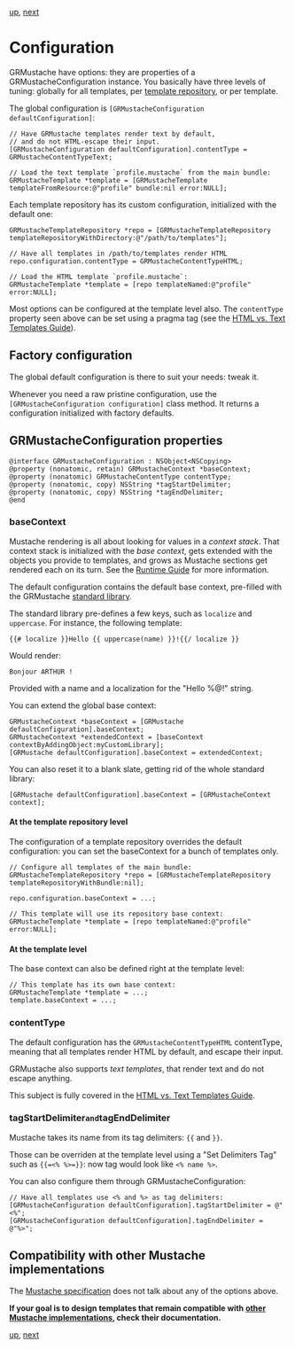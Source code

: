 [up](../../../../GRMustache#documentation), [next](html_vs_text.md)

Configuration
=============

GRMustache have options: they are properties of a GRMustacheConfiguration instance. You basically have three levels of tuning: globally for all templates, per [template repository](template_repositories.md), or per template.

The global configuration is `[GRMustacheConfiguration defaultConfiguration]`:

```objc
// Have GRMustache templates render text by default,
// and do not HTML-escape their input.
[GRMustacheConfiguration defaultConfiguration].contentType = GRMustacheContentTypeText;

// Load the text template `profile.mustache` from the main bundle:
GRMustacheTemplate *template = [GRMustacheTemplate templateFromResource:@"profile" bundle:nil error:NULL];
```

Each template repository has its custom configuration, initialized with the default one:

```objc
GRMustacheTemplateRepository *repo = [GRMustacheTemplateRepository templateRepositoryWithDirectory:@"/path/to/templates"];

// Have all templates in /path/to/templates render HTML
repo.configuration.contentType = GRMustacheContentTypeHTML;

// Load the HTML template `profile.mustache`:
GRMustacheTemplate *template = [repo templateNamed:@"profile" error:NULL];
```

Most options can be configured at the template level also. The `contentType` property seen above can be set using a pragma tag (see the [HTML vs. Text Templates Guide](html_vs_text.md)).


Factory configuration
---------------------

The global default configuration is there to suit your needs: tweak it.

Whenever you need a raw pristine configuration, use the `[GRMustacheConfiguration configuration]` class method. It returns a configuration initialized with factory defaults.


GRMustacheConfiguration properties
----------------------------------

```objc
@interface GRMustacheConfiguration : NSObject<NSCopying>
@property (nonatomic, retain) GRMustacheContext *baseContext;
@property (nonatomic) GRMustacheContentType contentType;
@property (nonatomic, copy) NSString *tagStartDelimiter;
@property (nonatomic, copy) NSString *tagEndDelimiter;
@end
```

### baseContext

Mustache rendering is all about looking for values in a *context stack*. That context stack is initialized with the *base context*, gets extended with the objects you provide to templates, and grows as Mustache sections get rendered each on its turn. See the [Runtime Guide](runtime.md) for more information.

The default configuration contains the default base context, pre-filled with the GRMustache [standard library](standard_library.md).

The standard library pre-defines a few keys, such as `localize` and `uppercase`. For instance, the following template:

    {{# localize }}Hello {{ uppercase(name) }}!{{/ localize }}

Would render:

    Bonjour ARTHUR !

Provided with a name and a localization for the "Hello %@!" string.

You can extend the global base context:

```objc
GRMustacheContext *baseContext = [GRMustache defaultConfiguration].baseContext;
GRMustacheContext *extendedContext = [baseContext contextByAddingObject:myCustomLibrary];
[GRMustache defaultConfiguration].baseContext = extendedContext;
```

You can also reset it to a blank slate, getting rid of the whole standard library:

```objc
[GRMustache defaultConfiguration].baseContext = [GRMustacheContext context];
```

#### At the template repository level

The configuration of a template repository overrides the default configuration: you can set the baseContext for a bunch of templates only.

```objc
// Configure all templates of the main bundle:
GRMustacheTemplateRepository *repo = [GRMustacheTemplateRepository templateRepositoryWithBundle:nil];

repo.configuration.baseContext = ...;

// This template will use its repository base context:
GRMustacheTemplate *template = [repo templateNamed:@"profile" error:NULL];
```

#### At the template level

The base context can also be defined right at the template level:

```objc
// This template has its own base context:
GRMustacheTemplate *template = ...;
template.baseContext = ...;
```

### contentType

The default configuration has the `GRMustacheContentTypeHTML` contentType, meaning that all templates render HTML by default, and escape their input.

GRMustache also supports *text templates*, that render text and do not escape anything.

This subject is fully covered in the [HTML vs. Text Templates Guide](html_vs_text.md).


### tagStartDelimiter` and `tagEndDelimiter

Mustache takes its name from its tag delimiters: `{{` and `}}`.

Those can be overriden at the template level using a "Set Delimiters Tag" such as `{{=<% %>=}}`: now tag would look like `<% name %>`.

You can also configure them through GRMustacheConfiguration:

```objc
// Have all templates use <% and %> as tag delimiters:
[GRMustacheConfiguration defaultConfiguration].tagStartDelimiter = @"<%";
[GRMustacheConfiguration defaultConfiguration].tagEndDelimiter = @"%>";
```


Compatibility with other Mustache implementations
-------------------------------------------------

The [Mustache specification](https://github.com/mustache/spec) does not talk about any of the options above.

**If your goal is to design templates that remain compatible with [other Mustache implementations](https://github.com/defunkt/mustache/wiki/Other-Mustache-implementations), check their documentation.**


[up](../../../../GRMustache#documentation), [next](html_vs_text.md)
